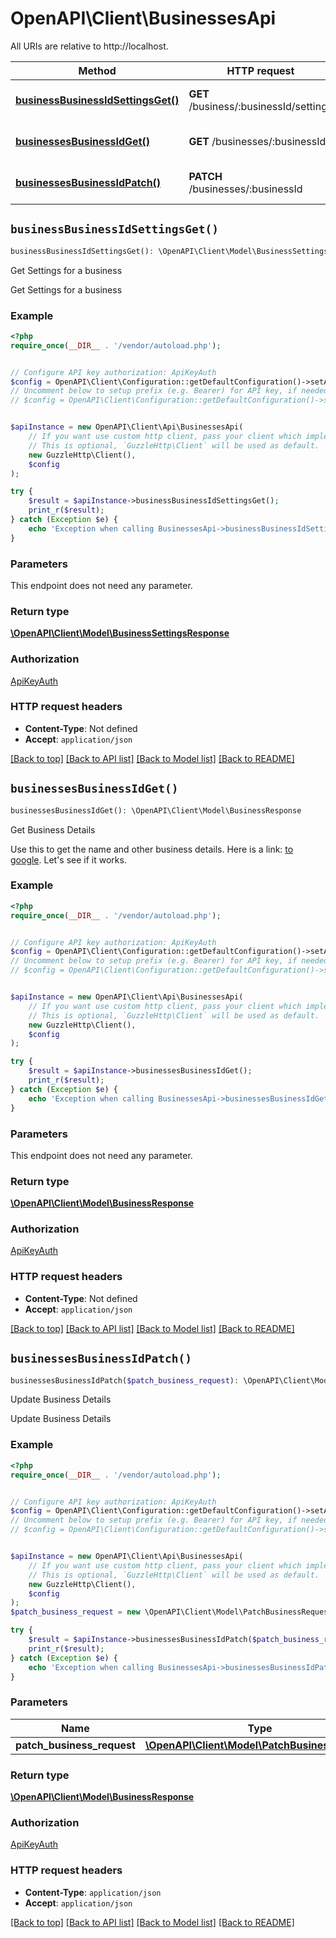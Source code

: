# OpenAPI\Client\BusinessesApi

All URIs are relative to http://localhost.

Method | HTTP request | Description
------------- | ------------- | -------------
[**businessBusinessIdSettingsGet()**](BusinessesApi.md#businessBusinessIdSettingsGet) | **GET** /business/:businessId/settings | Get Settings for a business
[**businessesBusinessIdGet()**](BusinessesApi.md#businessesBusinessIdGet) | **GET** /businesses/:businessId | Get Business Details
[**businessesBusinessIdPatch()**](BusinessesApi.md#businessesBusinessIdPatch) | **PATCH** /businesses/:businessId | Update Business Details


## `businessBusinessIdSettingsGet()`

```php
businessBusinessIdSettingsGet(): \OpenAPI\Client\Model\BusinessSettingsResponse
```

Get Settings for a business

Get Settings for a business

### Example

```php
<?php
require_once(__DIR__ . '/vendor/autoload.php');


// Configure API key authorization: ApiKeyAuth
$config = OpenAPI\Client\Configuration::getDefaultConfiguration()->setApiKey('X-API-Key', 'YOUR_API_KEY');
// Uncomment below to setup prefix (e.g. Bearer) for API key, if needed
// $config = OpenAPI\Client\Configuration::getDefaultConfiguration()->setApiKeyPrefix('X-API-Key', 'Bearer');


$apiInstance = new OpenAPI\Client\Api\BusinessesApi(
    // If you want use custom http client, pass your client which implements `GuzzleHttp\ClientInterface`.
    // This is optional, `GuzzleHttp\Client` will be used as default.
    new GuzzleHttp\Client(),
    $config
);

try {
    $result = $apiInstance->businessBusinessIdSettingsGet();
    print_r($result);
} catch (Exception $e) {
    echo 'Exception when calling BusinessesApi->businessBusinessIdSettingsGet: ', $e->getMessage(), PHP_EOL;
}
```

### Parameters

This endpoint does not need any parameter.

### Return type

[**\OpenAPI\Client\Model\BusinessSettingsResponse**](../Model/BusinessSettingsResponse.md)

### Authorization

[ApiKeyAuth](../../README.md#ApiKeyAuth)

### HTTP request headers

- **Content-Type**: Not defined
- **Accept**: `application/json`

[[Back to top]](#) [[Back to API list]](../../README.md#endpoints)
[[Back to Model list]](../../README.md#models)
[[Back to README]](../../README.md)

## `businessesBusinessIdGet()`

```php
businessesBusinessIdGet(): \OpenAPI\Client\Model\BusinessResponse
```

Get Business Details

Use this to get the name and other business details. Here is a link: [to google](https://google.com). Let's see if it works.

### Example

```php
<?php
require_once(__DIR__ . '/vendor/autoload.php');


// Configure API key authorization: ApiKeyAuth
$config = OpenAPI\Client\Configuration::getDefaultConfiguration()->setApiKey('X-API-Key', 'YOUR_API_KEY');
// Uncomment below to setup prefix (e.g. Bearer) for API key, if needed
// $config = OpenAPI\Client\Configuration::getDefaultConfiguration()->setApiKeyPrefix('X-API-Key', 'Bearer');


$apiInstance = new OpenAPI\Client\Api\BusinessesApi(
    // If you want use custom http client, pass your client which implements `GuzzleHttp\ClientInterface`.
    // This is optional, `GuzzleHttp\Client` will be used as default.
    new GuzzleHttp\Client(),
    $config
);

try {
    $result = $apiInstance->businessesBusinessIdGet();
    print_r($result);
} catch (Exception $e) {
    echo 'Exception when calling BusinessesApi->businessesBusinessIdGet: ', $e->getMessage(), PHP_EOL;
}
```

### Parameters

This endpoint does not need any parameter.

### Return type

[**\OpenAPI\Client\Model\BusinessResponse**](../Model/BusinessResponse.md)

### Authorization

[ApiKeyAuth](../../README.md#ApiKeyAuth)

### HTTP request headers

- **Content-Type**: Not defined
- **Accept**: `application/json`

[[Back to top]](#) [[Back to API list]](../../README.md#endpoints)
[[Back to Model list]](../../README.md#models)
[[Back to README]](../../README.md)

## `businessesBusinessIdPatch()`

```php
businessesBusinessIdPatch($patch_business_request): \OpenAPI\Client\Model\BusinessResponse
```

Update Business Details

Update Business Details

### Example

```php
<?php
require_once(__DIR__ . '/vendor/autoload.php');


// Configure API key authorization: ApiKeyAuth
$config = OpenAPI\Client\Configuration::getDefaultConfiguration()->setApiKey('X-API-Key', 'YOUR_API_KEY');
// Uncomment below to setup prefix (e.g. Bearer) for API key, if needed
// $config = OpenAPI\Client\Configuration::getDefaultConfiguration()->setApiKeyPrefix('X-API-Key', 'Bearer');


$apiInstance = new OpenAPI\Client\Api\BusinessesApi(
    // If you want use custom http client, pass your client which implements `GuzzleHttp\ClientInterface`.
    // This is optional, `GuzzleHttp\Client` will be used as default.
    new GuzzleHttp\Client(),
    $config
);
$patch_business_request = new \OpenAPI\Client\Model\PatchBusinessRequest(); // \OpenAPI\Client\Model\PatchBusinessRequest

try {
    $result = $apiInstance->businessesBusinessIdPatch($patch_business_request);
    print_r($result);
} catch (Exception $e) {
    echo 'Exception when calling BusinessesApi->businessesBusinessIdPatch: ', $e->getMessage(), PHP_EOL;
}
```

### Parameters

Name | Type | Description  | Notes
------------- | ------------- | ------------- | -------------
 **patch_business_request** | [**\OpenAPI\Client\Model\PatchBusinessRequest**](../Model/PatchBusinessRequest.md)|  |

### Return type

[**\OpenAPI\Client\Model\BusinessResponse**](../Model/BusinessResponse.md)

### Authorization

[ApiKeyAuth](../../README.md#ApiKeyAuth)

### HTTP request headers

- **Content-Type**: `application/json`
- **Accept**: `application/json`

[[Back to top]](#) [[Back to API list]](../../README.md#endpoints)
[[Back to Model list]](../../README.md#models)
[[Back to README]](../../README.md)
